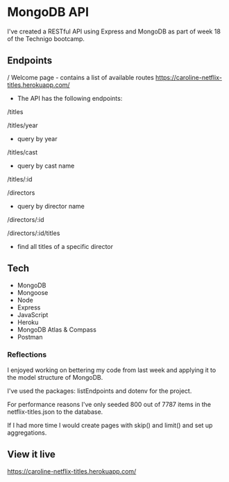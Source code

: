 # MongoDB API
I've created a RESTful API using Express and MongoDB as part of week 18 of the Technigo bootcamp. 

## Endpoints
/
Welcome page - contains a list of available routes
https://caroline-netflix-titles.herokuapp.com/


* The API has the following endpoints:

/titles

/titles/year
* query by year

/titles/cast 
* query by cast name

/titles/:id

/directors 
* query by director name

/directors/:id

/directors/:id/titles 
* find all titles of a specific director

## Tech

- MongoDB
- Mongoose
- Node
- Express
- JavaScript
- Heroku
- MongoDB Atlas & Compass
- Postman

### Reflections
I enjoyed working on bettering my code from last week and applying it to the model structure of MongoDB. 

I've used the packages: listEndpoints and dotenv for the project. 

For performance reasons I've only seeded 800 out of 7787 items in the netflix-titles.json to the database. 

If I had more time I would create pages with skip() and limit() and set up aggregations. 

## View it live
https://caroline-netflix-titles.herokuapp.com/